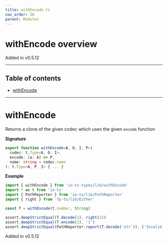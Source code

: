 ```yaml
---
title: withEncode.ts
nav_order: 26
parent: Modules
---
```


# withEncode overview

Added in v0.5.12

---

<h2 class="text-delta">Table of contents</h2>

- [withEncode](#withencode)

---

# withEncode

Returns a clone of the given codec which uses the given `encode` function

**Signature**

```ts
export function withEncode<A, O, I, P>(
  codec: t.Type<A, O, I>,
  encode: (a: A) => P,
  name: string = codec.name
): t.Type<A, P, I> { ... }
```

**Example**

```ts
import { withEncode } from 'io-ts-types/lib/withEncode'
import * as t from 'io-ts'
import { PathReporter } from 'io-ts/lib/PathReporter'
import { right } from 'fp-ts/lib/Either'

const T = withEncode(t.number, String)

assert.deepStrictEqual(T.decode(1), right(1))
assert.deepStrictEqual(T.encode(1), '1')
assert.deepStrictEqual(PathReporter.report(T.decode('str')), ['Invalid value "str" supplied to : number'])
```

Added in v0.5.12
